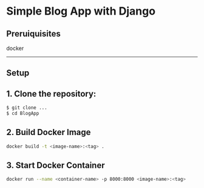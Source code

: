 # Simple Blog App with Django

## Preruiquisites

docker

---

## Setup

## 1. Clone the repository:

```bash
$ git clone ...
$ cd BlogApp
```

## 2. Build Docker Image

```sh
docker build -t <image-name>:<tag> .
```

## 3. Start Docker Container


```sh
docker run --name <container-name> -p 8000:8000 <image-name>:<tag>
```
